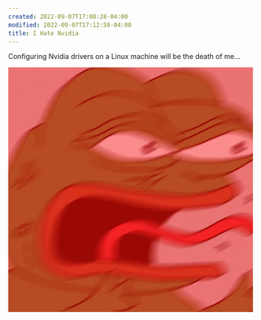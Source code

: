 ```yaml
---
created: 2022-09-07T17:08:28-04:00
modified: 2022-09-07T17:12:58-04:00
title: I Hate Nvidia
---
```


Configuring Nvidia drivers on a Linux machine will be the death of me...

![Image](../images/uploads/17892a4da93c7a712a008b1c31ca1b27.gif)
